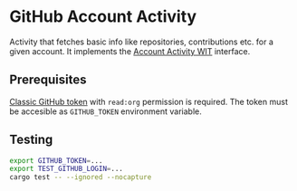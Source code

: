 # GitHub Account Activity

Activity that fetches basic info like repositories, contributions etc. for a given account.
It implements the [Account Activity WIT](../interface/account.wit) interface.

## Prerequisites
[Classic GitHub token](https://github.com/settings/tokens/) with `read:org` permission is required.
The token must be accesible as `GITHUB_TOKEN` environment variable.

## Testing

```sh
export GITHUB_TOKEN=...
export TEST_GITHUB_LOGIN=...
cargo test -- --ignored --nocapture
```
